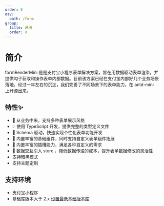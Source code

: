 ```yaml
---
order: 0
nav:
  path: /form
group:
  title: 通用
  order: 0
---
```


# 简介

formRenderMini 是是支付宝小程序表单解决方案，旨在用数据驱动表单渲染，并提供勾子获取和操作表单内部数据。目前该方案已经在支付宝内部好几个业务场景落地，经过一年左右的沉淀，我们完善了不同场景下的表单能力，在 antd-mini 上开源出来。

## 特性✨ 

* 🚀 从业务中来，支持多种表单展示风格
* 💡 使用 TypeScript 开发，提供完整的类型定义文件
* 💬 Schema 驱动，快速实现个性化表单功能开发
* 🌱 内置丰富的基础组件，同时支持自定义表单组件拓展
* 🔨 内置丰富的插槽能力，满足各种自定义的需求
* 🌱 数据交互引入 store ，降低数据传递的成本，提升表单数据修改的灵活性
* 支持暗黑模式
* 支持主题定制

## 支持环境

* 支付宝小程序
* 基础库版本大于 2.x [设置最低基础版本库](https://opendocs.alipay.com/mini/framework/lib)
